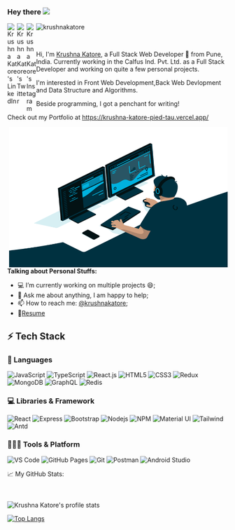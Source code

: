 ### Hey there <img src="https://media.giphy.com/media/hvRJCLFzcasrR4ia7z/giphy.gif" width="25px">

<a href="https://www.linkedin.com/in/krushna-katore-733185137/">
  <img align="left" alt="Krushna Katore's LinkedIn" width="22px" src="https://img.icons8.com/fluent/48/000000/linkedin.png" />
</a>
<a href=https://twitter.com/KrushnaKatore2">
  <img align="left" alt="Krushna Katore's Twitter" width="22px" src="https://img.icons8.com/fluent/48/000000/twitter.png" />
</a>
<a href="https://www.instagram.com/krushnakatore/">
  <img align="left" alt="Krushna Katore's Instagram" width="22px" src="https://img.icons8.com/fluent/48/000000/instagram-new.png" />
</a>


<p align="left"> <img src="https://komarev.com/ghpvc/?username=krushnakatore&label=Profile%20views&color=0e75b6&style=flat" alt="krushnakatore" /> </p>

<br />

Hi, I'm [Krushna Katore](https://www.linkedin.com/in/krushna-katore-733185137/), a Full Stack Web Developer 🚀 from Pune, India. 
Currently working in the Calfus Ind. Pvt. Ltd. as a Full Stack Developer and working on quite a few personal projects.

I'm interested in Front Web Development,Back Web Devlopment and Data Structure and Algorithms.

Beside programming, I got a penchant for writing!

Check out my Portfolio at https://krushna-katore-pied-tau.vercel.app/

  <img align="right" alt="GIF" src="https://raw.githubusercontent.com/krushnakatore/krushnakatore/main/code%20(1).gif" width="500" height="320" />
  
**Talking about Personal Stuffs:**

- 💻 I’m currently working on multiple projects :smile:;
- 💬 Ask me about anything, I am happy to help;
- 📫 How to reach me: [@krushnakatore](https://www.linkedin.com/in/krushna-katore-733185137/);
- 📝[Resume](https://drive.google.com/file/d/1RmhOk3Zyd4UlJe9ilW5Ch-5UXcZ5JH6l/view)

## ⚡ Tech Stack

### 🚀 Languages

![JavaScript](https://img.shields.io/badge/JavaScript-323330?style=for-the-badge&logo=javascript&logoColor=F7DF1E)
![TypeScript](https://img.shields.io/badge/TypeScript-323330?style=for-the-badge&logo=typescript&logoColor=white)
![React.js](https://img.shields.io/badge/React-20232A?style=for-the-badge&logo=react&logoColor=61DAFB)
![HTML5](https://img.shields.io/badge/HTML5-E34F26?style=for-the-badge&logo=html5&logoColor=white)
![CSS3](https://img.shields.io/badge/CSS3-1572B6?style=for-the-badge&logo=css3&logoColor=white)
![Redux](https://img.shields.io/badge/Redux-593D88?style=for-the-badge&logo=redux&logoColor=white)
![MongoDB](https://img.shields.io/badge/MongoDB-white?style=for-the-badge&logo=mongodb&logoColor=4EA94B)
![GraphQL](https://img.shields.io/badge/GraphQL-323330?style=for-the-badge&logo=graphql&logoColor=red)
![Redis](https://img.shields.io/badge/redis-%23DD0031.svg?&style=for-the-badge&logo=redis&logoColor=white)

### 💻 Libraries & Framework

![React](https://img.shields.io/badge/React-20232A?style=for-the-badge&logo=react&logoColor=61DAFB)
![Express](https://img.shields.io/badge/Express.js-000000?style=for-the-badge&logo=express&logoColor=white)
![Bootstrap](https://img.shields.io/badge/Bootstrap-563D7C?style=for-the-badge&logo=bootstrap&logoColor=white)
![Nodejs](https://img.shields.io/badge/Node.js-339933?style=for-the-badge&logo=nodedotjs&logoColor=white) 
![NPM](https://img.shields.io/badge/npm-CB3837?style=for-the-badge&logo=npm&logoColor=white)
![Material UI](https://img.shields.io/badge/Material--UI-0081CB?style=for-the-badge&logo=material-ui&logoColor=white)
![Tailwind](https://img.shields.io/badge/Tailwind_CSS-38B2AC?style=for-the-badge&logo=tailwind-css&logoColor=white)
![Antd](https://img.shields.io/badge/Antd-38B2AC?style=for-the-badge&logo=antd-css&logoColor=white)



### 🧑🏻‍💻 Tools & Platform

![VS Code](https://img.shields.io/badge/Visual_Studio_Code-0078D4?style=for-the-badge&logo=visual%20studio%20code&logoColor=white)
![GitHub Pages](https://img.shields.io/badge/GitHub_Pages-100000?style=for-the-badge&logo=github&logoColor=white)
![Git](https://img.shields.io/badge/Git-F05032?style=for-the-badge&logo=git&logoColor=white)
![Postman](https://img.shields.io/badge/Postman-FF6C37?style=for-the-badge&logo=Postman&logoColor=white)
![Android Studio](https://img.shields.io/badge/Android_Studio-blue?style=for-the-badge&logo=android%20studio&logoColor=white)
<!-- ![Linux](https://img.shields.io/badge/Linux-FCC624?style=for-the-badge&logo=linux&logoColor=black) -->
<!-- ![VS](https://img.shields.io/badge/Visual_Studio-5C2D91?style=for-the-badge&logo=visual%20studio&logoColor=white) -->
<!-- ![Ubuntu](https://img.shields.io/badge/Ubuntu-E95420?style=for-the-badge&logo=ubuntu&logoColor=white) -->


<summary>📈 My GitHub Stats: </summary>
<br>
<br>
<p align="left"> <img align="left" alt="Krushna Katore's profile stats" src="https://github-readme-stats.vercel.app/api?username=krushnakatore&show_icons=true&theme=gotham" alt="krushnakatore" />

<br>
  
  [![Top Langs](https://github-readme-stats.vercel.app/api/top-langs/?username=krushnakatore&layout=compact)](https://github.com/krushnakatore/github-readme-stats)
